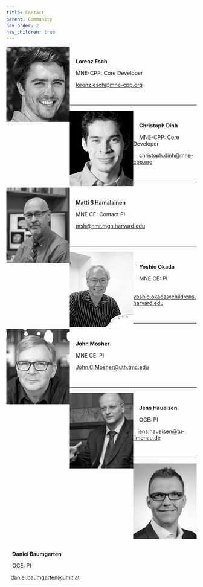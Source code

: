 ```yaml
---
title: Contact
parent: Community
nav_order: 2
has_children: true
---
```


<img align="left" src="../images/lorenz_esch.png">
&nbsp;

&nbsp; &nbsp; **Lorenz Esch**

&nbsp; &nbsp; MNE-CPP: Core Developer

&nbsp; &nbsp; lorenz.esch@mne-cpp.org

&nbsp;

---

<img align="left" src="../images/christoph_dinh.png">
&nbsp;

&nbsp; &nbsp; **Christoph Dinh**

&nbsp; &nbsp; MNE-CPP: Core Developer

&nbsp; &nbsp; christoph.dinh@mne-cpp.org

&nbsp;

---

<img align="left" src="../images/L1005541.jpg">
&nbsp;

&nbsp; &nbsp; **Matti S Hamalainen**

&nbsp; &nbsp; MNE CE: Contact PI

&nbsp; &nbsp; msh@nmr.mgh.harvard.edu

&nbsp;

---

<img align="left" src="../images/yoshio_okada.png">
&nbsp;

&nbsp; &nbsp; **Yoshio Okada**

&nbsp; &nbsp; MNE CE: PI

&nbsp; &nbsp; yoshio.okada@childrens.harvard.edu

&nbsp;

---

<img align="left" src="../images/john_mosher.png">
&nbsp;

&nbsp; &nbsp; **John Mosher**

&nbsp; &nbsp; MNE CE: PI

&nbsp; &nbsp; John.C.Mosher@uth.tmc.edu

&nbsp;

---

<img align="left" src="../images/jens_haueisen.png">
&nbsp;

&nbsp; &nbsp; **Jens Haueisen**

&nbsp; &nbsp; OCE: PI

&nbsp; &nbsp;jens.haueisen@tu-ilmenau.de

&nbsp;

---

<img align="left" src="../images/daniel_baumgarten.png">
&nbsp;

&nbsp; &nbsp; **Daniel Baumgarten**

&nbsp; &nbsp; OCE: PI

&nbsp; &nbsp;daniel.baumgarten@umit.at

&nbsp;
